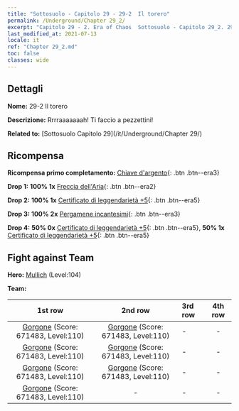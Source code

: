 ```yaml
---
title: "Sottosuolo - Capitolo 29 - 29-2  Il torero"
permalink: /Underground/Chapter 29_2/
excerpt: "Capitolo 29 - 2. Era of Chaos  Sottosuolo - Capitolo 29_2. 29-2  Il torero"
last_modified_at: 2021-07-13
locale: it
ref: "Chapter 29_2.md"
toc: false
classes: wide
---
```


## Dettagli

 **Nome:** 29-2  Il torero

 **Descrizione:**       Rrrraaaaaaah! Ti faccio a pezzettini!

 **Related to:** [Sottosuolo Capitolo 29](/it/Underground/Chapter 29/)

## Ricompensa

 **Ricompensa primo completamento:** [Chiave d'argento](/ItemsIT/con_693/){: .btn .btn--era3}

 **Drop 1:** **100% 1x** [Freccia dell'Aria](/ItemsIT/her_449/){: .btn .btn--era2}

 **Drop 2:** **100% 1x** [Certificato di leggendarietà +5](/ItemsIT/mat_102/){: .btn .btn--era5}

 **Drop 3:** **100% 2x** [Pergamene incantesimi](/ItemsIT/con_694/){: .btn .btn--era3}

 **Drop 4:** **50% 0x** [Certificato di leggendarietà +5](/ItemsIT/mat_102/){: .btn .btn--era5}, **50% 1x** [Certificato di leggendarietà +5](/ItemsIT/mat_102/){: .btn .btn--era5}


## Fight against Team
 **Hero:** [Mullich](/it/heroes/Mullich/) (Level:104)

 **Team:**


  | 1st row | 2nd row | 3rd row | 4th row |
  |:----:|:----:|:----|:----:|
  | [Gorgone](/it/units/Gorgon/) (Score: 671483, Level:110)  | [Gorgone](/it/units/Gorgon/) (Score: 671483, Level:110)  | - | - |
  | [Gorgone](/it/units/Gorgon/) (Score: 671483, Level:110)  | [Gorgone](/it/units/Gorgon/) (Score: 671483, Level:110)  | - | - |
  | [Gorgone](/it/units/Gorgon/) (Score: 671483, Level:110)  | [Gorgone](/it/units/Gorgon/) (Score: 671483, Level:110)  | - | - |
  | [Gorgone](/it/units/Gorgon/) (Score: 671483, Level:110)  | - | - | - |


